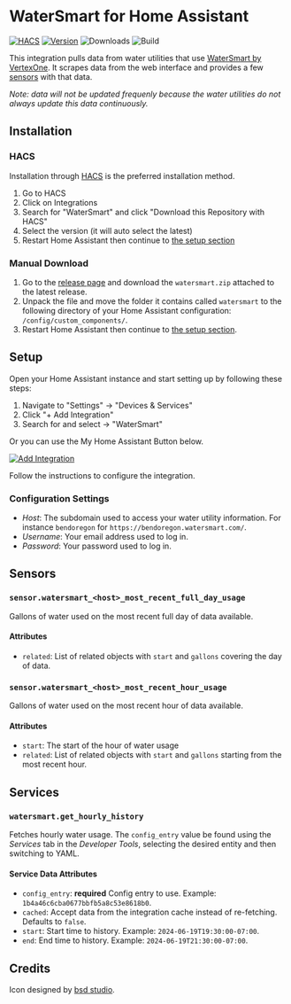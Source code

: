 # WaterSmart for Home Assistant

[![HACS](https://img.shields.io/badge/hacs-default-orange)][hacs-repo]
[![Version](https://img.shields.io/github/v/release/wbyoung/watersmart)][releases]
![Downloads](https://img.shields.io/github/downloads/wbyoung/watersmart/total)
![Build](https://img.shields.io/github/actions/workflow/status/wbyoung/watersmart/pytest.yml
)

This integration pulls data from water utilities that use [WaterSmart by VertexOne][vertexone].
It scrapes data from the web interface and provides a few [sensors](#sensors) with that data.

_Note: data will not be updated frequenly because the water utilities do not always update
this data continuously._

## Installation

### HACS

Installation through [HACS][hacs] is the preferred installation method.

1. Go to HACS
1. Click on Integrations
1. Search for "WaterSmart" and click "Download this Repository with HACS"
1. Select the version (it will auto select the latest)
1. Restart Home Assistant then continue to [the setup section](#setup)

### Manual Download

1. Go to the [release page][releases] and download the `watersmart.zip` attached to the latest
   release.
1. Unpack the file and move the folder it contains called `watersmart` to the following
   directory of your Home Assistant configuration: `/config/custom_components/`.
1. Restart Home Assistant then continue to [the setup section](#setup).

## Setup

Open your Home Assistant instance and start setting up by following these steps:

1. Navigate to "Settings" &rarr; "Devices & Services"
1. Click "+ Add Integration"
1. Search for and select &rarr; "WaterSmart"

Or you can use the My Home Assistant Button below.

[![Add Integration](https://my.home-assistant.io/badges/config_flow_start.svg)][config-flow-start]

Follow the instructions to configure the integration.

### Configuration Settings

* _Host_: The subdomain used to access your water utility information. For instance
  `bendoregon`  for `https://bendoregon.watersmart.com/`.
* _Username_: Your email address used to log in.
* _Password_: Your password used to log in.

## Sensors

### `sensor.watersmart_<host>_most_recent_full_day_usage`

Gallons of water used on the most recent full day of data available.

#### Attributes

* `related`: List of related objects with `start` and `gallons` covering the day of data.


### `sensor.watersmart_<host>_most_recent_hour_usage`

Gallons of water used on the most recent hour of data available.

#### Attributes

* `start`: The start of the hour of water usage
* `related`: List of related objects with `start` and `gallons` starting from the most recent
  hour.

## Services

### `watersmart.get_hourly_history`

Fetches hourly water usage. The `config_entry` value be found using the _Services_ tab in the _Developer Tools_, selecting the desired entity and then switching to YAML.

#### Service Data Attributes

* `config_entry`: **required** Config entry to use. Example: `1b4a46c6cba0677bbfb5a8c53e8618b0`.
* `cached`: Accept data from the integration cache instead of re-fetching. Defaults to `false`.
* `start`: Start time to history. Example: `2024-06-19T19:30:00-07:00`.
* `end`: End time to history. Example: `2024-06-19T21:30:00-07:00`.


## Credits

Icon designed by [bsd studio][bsd-attribution].

[bsd-attribution]: https://thenounproject.com/creator/nesterenko.ruslan
[config-flow-start]: https://my.home-assistant.io/redirect/config_flow_start/?domain=watersmart
[hacs]: https://hacs.xyz/
[hacs-repo]: https://github.com/hacs/integration
[releases]: https://github.com/wbyoung/watersmart/releases
[vertexone]: https://www.vertexone.net/
